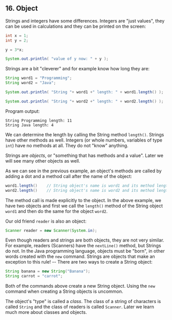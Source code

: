 ## 16. Object

Strings and integers have some differences. Integers are "just values", they can be used in calculations and they can be printed on the screen:

```java
int x = 1;
int y = 2;

y = 3*x;

System.out.println( "value of y now: " + y );
```

Strings are a bit "cleverer" and for example know how long they are:

```java
String word1 = "Programming";
String word2 = "Java";

System.out.println( "String "+ word1 +" length: " + word1.length() );

System.out.println( "String "+ word2 +" length: " + word2.length() );
```

Program output:

```output
String Programming length: 11
String Java length: 4
```

We can determine the length by calling the String method `length()`. Strings have other methods as well. Integers (or whole numbers, variables of type `int`) have no methods at all. They do not "know" anything.

Strings are *objects*, or "something that has methods and a value". Later we will see many other objects as well.

As we can see in the previous example, an object's methods are called by adding a dot and a method call after the name of the object:

```java
word1.length()    // String object's name is word1 and its method length() is called
word2.length()    // String object's name is word2 and its method length() is called
```

The method call is made explicitly to the object. In the above example, we have two objects and first we call the ```length()``` method of the String object `word1` and then do the same for the object `word2`.

Our old friend `reader` is also an object:

```java
Scanner reader = new Scanner(System.in);
```

Even though readers and strings are both objects, they are not very similar. For example, readers (Scanners) have the `nextLine()` method, but Strings do not. In the Java programming language, objects must be "born", in other words created with the `new` command. Strings are objects that make an exception to this rule! -- There are two ways to create a String object:

```java
String banana = new String("Banana");
String carrot = "carrot";
```

Both of the commands above create a new String object. Using the `new` command when creating a String objects is uncommon.

The object's "type" is called a *class*. The class of a string of characters is called `String` and the class of readers is called `Scanner`. Later we learn much more about classes and objects.

